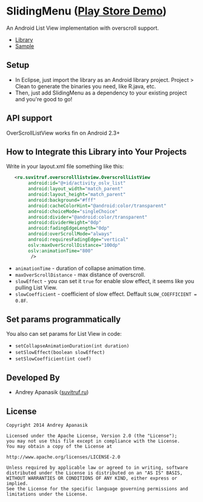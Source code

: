 SlidingMenu ([Play Store Demo][1])
===========

An Android List View implementation with overscroll support.

* [Library][3]
* [Sample][4]

Setup
-----
* In Eclipse, just import the library as an Android library project. Project > Clean to generate the binaries 
you need, like R.java, etc.
* Then, just add SlidingMenu as a dependency to your existing project and you're good to go!


API support
------------------------------------------------
OverScrollListView works fin on Android 2.3+

How to Integrate this Library into Your Projects
------------------------------------------------
Write in your layout.xml file something like this:

```xml
   <ru.suvitruf.overscrolllistview.OverscrollListView
        android:id="@+id/activity_oslv_list"
        android:layout_width="match_parent"
        android:layout_height="match_parent"
        android:background="#fff"
        android:cacheColorHint="@android:color/transparent"
        android:choiceMode="singleChoice"
        android:divider="@android:color/transparent"
        android:dividerHeight="0dp"
        android:fadingEdgeLength="0dp"
        android:overScrollMode="always"
        android:requiresFadingEdge="vertical"
        oslv:maxOverScrollDistance="100dp"
        oslv:animationTime="800"
         />
```
* `animationTime` - duration of collapse animation time.
* `maxOverScrollDistance` - max distance of overscroll.
* `slowEffect` - you can set it `true` for enable slow effect, it seems like you pulling List View.
* `slowCoefficient` - coefficient of slow effect. Deffault `SLOW_COEFFICIENT = 0.8F`.

Set params programmatically
------------------------------------------------
You also can set params for List View in code:
* `setCollapseAnimationDuration(int duration)`
* `setSlowEffect(boolean slowEffect)`
* `setSlowCoefficient(int coef)`

Developed By
------------
* Andrey Apanasik ([suvitruf.ru][2])


License
-------

    Copyright 2014 Andrey Apanasik
    
    Licensed under the Apache License, Version 2.0 (the "License");
    you may not use this file except in compliance with the License.
    You may obtain a copy of the License at
    
    http://www.apache.org/licenses/LICENSE-2.0
    
    Unless required by applicable law or agreed to in writing, software
    distributed under the License is distributed on an "AS IS" BASIS,
    WITHOUT WARRANTIES OR CONDITIONS OF ANY KIND, either express or implied.
    See the License for the specific language governing permissions and
    limitations under the License.
 
[1]: https://play.google.com/store/apps/details?id=ru.suvitruf.overscrolllistview
[2]: http://suvitruf.ru/
[3]: https://github.com/Suvitruf/Android-sdk-examples/tree/master/OverScrollListView/OverScrollListView
[4]: https://github.com/Suvitruf/Android-sdk-examples/tree/master/OverScrollListView/OverscrollListViewSample
